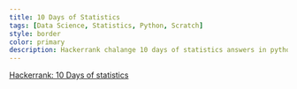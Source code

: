 ```yaml
---
title: 10 Days of Statistics
tags: [Data Science, Statistics, Python, Scratch]
style: border
color: primary
description: Hackerrank chalange 10 days of statistics answers in python.
---
```


[Hackerrank: 10 Days of statistics](https://github.com/suryapusapati/10-Days-of-Statistics-by-Hackerrank)